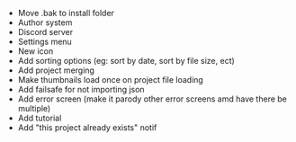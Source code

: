 - Move .bak to install folder
- Author system
- Discord server
- Settings menu
- New icon
- Add sorting options (eg: sort by date, sort by file size, ect)
- Add project merging
- Make thumbnails load once on project file loading
- Add failsafe for not importing json
- Add error screen (make it parody other error screens amd have there be multiple)
- Add tutorial
- Add "this project already exists" notif
